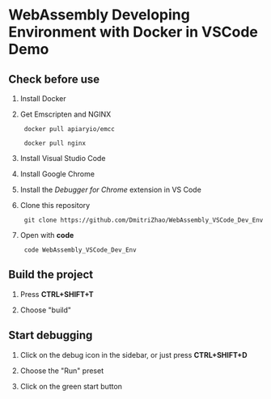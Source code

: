 # WebAssembly Developing Environment with Docker in VSCode Demo

## Check before use

1. Install Docker

2. Get Emscripten and NGINX

        docker pull apiaryio/emcc

        docker pull nginx

3. Install Visual Studio Code

4. Install Google Chrome

5. Install the *Debugger for Chrome* extension in VS Code

6. Clone this repository

        git clone https://github.com/DmitriZhao/WebAssembly_VSCode_Dev_Env

7. Open with **code**

        code WebAssembly_VSCode_Dev_Env

## Build the project

1. Press **CTRL+SHIFT+T**

2. Choose "build"


## Start debugging

1. Click on the debug icon in the sidebar, or just press **CTRL+SHIFT+D**

2. Choose the "Run" preset

3. Click on the green start button